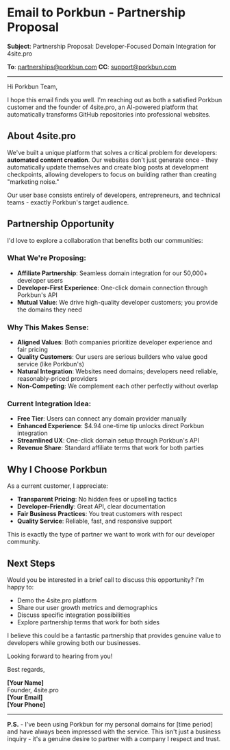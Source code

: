 # Email to Porkbun - Partnership Proposal

**Subject**: Partnership Proposal: Developer-Focused Domain Integration for 4site.pro

**To**: partnerships@porkbun.com
**CC**: support@porkbun.com

---

Hi Porkbun Team,

I hope this email finds you well. I'm reaching out as both a satisfied Porkbun customer and the founder of 4site.pro, an AI-powered platform that automatically transforms GitHub repositories into professional websites.

## About 4site.pro

We've built a unique platform that solves a critical problem for developers: **automated content creation**. Our websites don't just generate once - they automatically update themselves and create blog posts at development checkpoints, allowing developers to focus on building rather than creating "marketing noise."

Our user base consists entirely of developers, entrepreneurs, and technical teams - exactly Porkbun's target audience.

## Partnership Opportunity

I'd love to explore a collaboration that benefits both our communities:

### **What We're Proposing:**
- **Affiliate Partnership**: Seamless domain integration for our 50,000+ developer users
- **Developer-First Experience**: One-click domain connection through Porkbun's API
- **Mutual Value**: We drive high-quality developer customers; you provide the domains they need

### **Why This Makes Sense:**
- **Aligned Values**: Both companies prioritize developer experience and fair pricing
- **Quality Customers**: Our users are serious builders who value good service (like Porkbun's)
- **Natural Integration**: Websites need domains; developers need reliable, reasonably-priced providers
- **Non-Competing**: We complement each other perfectly without overlap

### **Current Integration Idea:**
- **Free Tier**: Users can connect any domain provider manually
- **Enhanced Experience**: $4.94 one-time tip unlocks direct Porkbun integration
- **Streamlined UX**: One-click domain setup through Porkbun's API
- **Revenue Share**: Standard affiliate terms that work for both parties

## Why I Choose Porkbun

As a current customer, I appreciate:
- **Transparent Pricing**: No hidden fees or upselling tactics
- **Developer-Friendly**: Great API, clear documentation
- **Fair Business Practices**: You treat customers with respect
- **Quality Service**: Reliable, fast, and responsive support

This is exactly the type of partner we want to work with for our developer community.

## Next Steps

Would you be interested in a brief call to discuss this opportunity? I'm happy to:
- Demo the 4site.pro platform
- Share our user growth metrics and demographics
- Discuss specific integration possibilities
- Explore partnership terms that work for both sides

I believe this could be a fantastic partnership that provides genuine value to developers while growing both our businesses.

Looking forward to hearing from you!

Best regards,

**[Your Name]**  
Founder, 4site.pro  
**[Your Email]**  
**[Your Phone]**

---

**P.S.** - I've been using Porkbun for my personal domains for [time period] and have always been impressed with the service. This isn't just a business inquiry - it's a genuine desire to partner with a company I respect and trust.